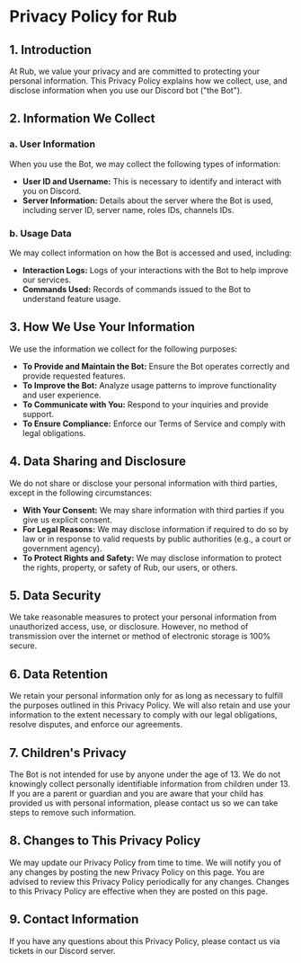 # Privacy Policy for Rub

## 1. Introduction

At Rub, we value your privacy and are committed to protecting your personal information. This Privacy Policy explains how we collect, use, and disclose information when you use our Discord bot ("the Bot").

## 2. Information We Collect

### a. User Information
When you use the Bot, we may collect the following types of information:
- **User ID and Username:** This is necessary to identify and interact with you on Discord.
- **Server Information:** Details about the server where the Bot is used, including server ID, server name, roles IDs, channels IDs.

### b. Usage Data
We may collect information on how the Bot is accessed and used, including:
- **Interaction Logs:** Logs of your interactions with the Bot to help improve our services.
- **Commands Used:** Records of commands issued to the Bot to understand feature usage.


## 3. How We Use Your Information

We use the information we collect for the following purposes:
- **To Provide and Maintain the Bot:** Ensure the Bot operates correctly and provide requested features.
- **To Improve the Bot:** Analyze usage patterns to improve functionality and user experience.
- **To Communicate with You:** Respond to your inquiries and provide support.
- **To Ensure Compliance:** Enforce our Terms of Service and comply with legal obligations.

## 4. Data Sharing and Disclosure

We do not share or disclose your personal information with third parties, except in the following circumstances:
- **With Your Consent:** We may share information with third parties if you give us explicit consent.
- **For Legal Reasons:** We may disclose information if required to do so by law or in response to valid requests by public authorities (e.g., a court or government agency).
- **To Protect Rights and Safety:** We may disclose information to protect the rights, property, or safety of Rub, our users, or others.

## 5. Data Security

We take reasonable measures to protect your personal information from unauthorized access, use, or disclosure. However, no method of transmission over the internet or method of electronic storage is 100% secure.

## 6. Data Retention

We retain your personal information only for as long as necessary to fulfill the purposes outlined in this Privacy Policy. We will also retain and use your information to the extent necessary to comply with our legal obligations, resolve disputes, and enforce our agreements.

## 7. Children's Privacy

The Bot is not intended for use by anyone under the age of 13. We do not knowingly collect personally identifiable information from children under 13. If you are a parent or guardian and you are aware that your child has provided us with personal information, please contact us so we can take steps to remove such information.

## 8. Changes to This Privacy Policy

We may update our Privacy Policy from time to time. We will notify you of any changes by posting the new Privacy Policy on this page. You are advised to review this Privacy Policy periodically for any changes. Changes to this Privacy Policy are effective when they are posted on this page.

## 9. Contact Information

If you have any questions about this Privacy Policy, please contact us via tickets in our Discord server.
